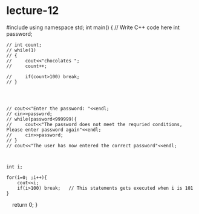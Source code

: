 # lecture-12
#include <iostream>
using namespace std; 
int main() {
    // Write C++ code here
    int password;
    
    
    
    
    // int count;
    // while(1)
    // {
    //     cout<<"chocolates ";
    //     count++;
        
    //     if(count>100) break;
    // }
    
    
    
    
    // cout<<"Enter the password: "<<endl;
    // cin>>password;
    // while(password<999999){
    //     cout<<"The password does not meet the requried conditions, Please enter password again"<<endl;
    //     cin>>password;
    // }
    // cout<<"The user has now entered the correct password"<<endl;
    
    
    
    int i;
    
    for(i=0; ;i++){
        cout<<i;
        if(i>100) break;   // This statements gets executed when i is 101
    }
    return 0;
}
